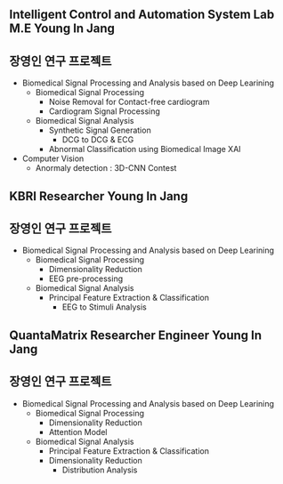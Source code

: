 ## __Intelligent Control and Automation System Lab M.E Young In Jang__  
## 장영인 연구 프로젝트   

* Biomedical Signal Processing and Analysis based on Deep Learining
  * Biomedical Signal Processing  
    * Noise Removal for Contact-free cardiogram   
    * Cardiogram Signal Processing
  * Biomedical Signal Analysis  
    * Synthetic Signal Generation  
      * DCG to DCG & ECG
    * Abnormal Classification using Biomedical Image XAI
* Computer Vision      
  * Anormaly detection : 3D-CNN Contest    

## __KBRI Researcher Young In Jang__  
## 장영인 연구 프로젝트   

* Biomedical Signal Processing and Analysis based on Deep Learining
  * Biomedical Signal Processing  
    * Dimensionality Reduction  
    * EEG pre-processing
  * Biomedical Signal Analysis  
    * Principal Feature Extraction & Classification  
      * EEG to Stimuli Analysis

## __QuantaMatrix Researcher Engineer Young In Jang__  
## 장영인 연구 프로젝트   

* Biomedical Signal Processing and Analysis based on Deep Learining
  * Biomedical Signal Processing  
    * Dimensionality Reduction  
    * Attention Model
  * Biomedical Signal Analysis  
    * Principal Feature Extraction & Classification 
    * Dimensionality Reduction 
      * Distribution Analysis
